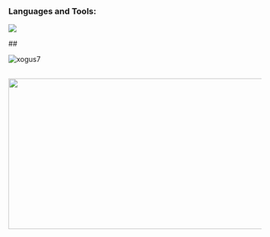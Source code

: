 ### Languages and Tools:
<p>
  <a href="https://skillicons.dev">
    <img src="https://skillicons.dev/icons?i=java,c,py,html,css,js,react" />
  </a>
</p>
##

<p>
  <img align="center"
    src="https://github-readme-stats.vercel.app/api/top-langs?username=xogus7&show_icons=true&locale=en&layout=compact" alt="xogus7" />
</p>


##
<a href="https://github.com/devxb/gitanimals">
  <img
    src="https://render.gitanimals.org/farms/xogus7"
    width="600"
    height="300"
  />
</a>
